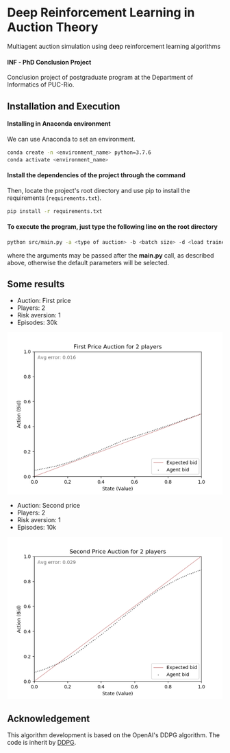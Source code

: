 # Deep Reinforcement Learning in Auction Theory 
Multiagent auction simulation using deep reinforcement learning algorithms

#### INF - PhD Conclusion Project
Conclusion project of postgraduate program at the Department of Informatics of PUC-Rio.

## Installation and Execution

#### Installing in Anaconda environment

We can use Anaconda to set an environment.

```bash
conda create -n <environment_name> python=3.7.6
conda activate <environment_name>
```

#### Install the dependencies of the project through the command

Then, locate the project's root directory and use pip to install the requirements (`requirements.txt`).

```bash
pip install -r requirements.txt
```

#### To execute the program, just type the following line on the root directory 

```bash
python src/main.py -a <type of auction> -b <batch size> -d <load trained models> -e <number of episodes> -n <number of players> -p   <ponderated average size> -r <aversion coefficient> -s <save test results in a plot> -t <use alert .mp3 file> -z <number of executions> 
```
where the arguments may be passed after the __main.py__ call, as described above, otherwise the default parameters will be selected.

## Some results

+ Auction: First price
+ Players: 2
+ Risk aversion: 1
+ Episodes: 30k

![Alt Text](results/examples/first_price_30k_r1.png)

+ Auction: Second price
+ Players: 2
+ Risk aversion: 1
+ Episodes: 10k

![Alt Text](results/examples/second_price_10k_r1.png)

## Acknowledgement

This algorithm development is based on the OpenAI's DDPG algorithm. The code is inherit by [DDPG](https://github.com/openai/baselines/blob/master/baselines/ddpg/ddpg.py).

